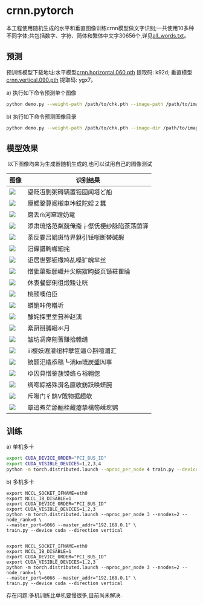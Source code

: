 # crnn.pytorch

​            本工程使用随机生成的水平和垂直图像训练crnn模型做文字识别;一共使用10多种不同字体;共包括数字、字符、简体和繁体中文字30656个,详见[all_words.txt](data/all_words.txt)。


## 预测
   预训练模型下载地址:水平模型[crnn.horizontal.060.pth]( https://pan.baidu.com/s/1NxR6XwJgPx9kslbFMO0X0A) 提取码: k92d; 垂直模型 [crnn.vertical.090.pth](https://pan.baidu.com/s/1VsW2K4G0g0QX5W3Lb3SoAw) 提取码: ygx7。

a) 执行如下命令预测单个图像

```bash
python demo.py --weight-path /path/to/chk.pth --image-path /path/to/image
```

b) 执行如下命令预测图像目录

```bash
python demo.py --weight-path /path/to/chk.pth --image-dir /path/to/image/dir
```





## 模型效果

​             以下图像均来为生成器随机生成的,也可以试用自己的图像测试

| 图像 | 识别结果 |
| ------------------------------ | ---------------------------- |
| ![](images/horizontal-001.jpg) | 鎏贬冱剽粥碍辆置钷固闻塔ど船 |
| ![](images/horizontal-002.jpg) | 厘鳃銎萛闿檭車垰銰陀婬２蠶 |
| ![](images/horizontal-003.jpg) | 磨丢河窜蹬奶鼋 |
| ![](images/horizontal-004.jpg) | 添肃琉恪范粼兢俺斋┟傺怃梗纱脉陷荼荡荫驿 |
| ![](images/horizontal-005.jpg) | 荼反霎吕娟斑恃畀貅引铥哳断替碱嘏 |
| ![](images/horizontal-006.jpg) | 汨鑅譜軥嶰細挓 |
| ![](images/horizontal-007.jpg) | 讵居世鄄钷橄鸠乩嗓犷魄芈丝 |
| ![](images/horizontal-008.jpg) | 憎豼蕖蚷願巇廾尖瞚寣眗媝页锧荰瞿睔 |
| ![](images/horizontal-009.jpg) | 休衷餐郄俐徂煅黢让咣 |
| ![](images/horizontal-010.jpg) | 桃顸噢伯臣 |
| ![](images/vertical-001.jpg) | 蟒销咔侉糌圻 |
| ![](images/vertical-002.jpg) | 醵姹探里坌葺神赵漓 |
| ![](images/vertical-003.jpg) | 紊趼掰膊縉氺月 |
| ![](images/vertical-004.jpg) | 皱坊凋庳剜蓍赚拾赣缮 |
| ![](images/vertical-005.jpg) | ⅲ樱妖遐灌纽枰孽笸逼⊙斟喧湄汇 |
| ![](images/vertical-006.jpg) | 铳颢汜橇忝稿┗淌㎞琉炭盛㈨事 |
| ![](images/vertical-007.jpg) | ゆ囚具憎鉴蔟馍络ら裕翱偬 |
| ![](images/vertical-008.jpg) | 绸唿綜袼殊潸名廪收鈁跃唤蛴腕 |
| ![](images/vertical-009.jpg) | 斥嗡门彳鹪Ⅴ戝物据趱欹 |
| ![](images/vertical-010.jpg) | 覃追煮茫舔酾桎藏瘪挚檎笏嵊疙鹦 |



## 训练

a) 单机多卡
```bash
export CUDA_DEVICE_ORDER="PCI_BUS_ID"
export CUDA_VISIBLE_DEVICES=1,2,3,4
python -m torch.distributed.launch --nproc_per_node 4 train.py --device cuda --direction vertical
```

b) 多机多卡
```shell
export NCCL_SOCKET_IFNAME=eth0
export NCCL_IB_DISABLE=1
export CUDA_DEVICE_ORDER="PCI_BUS_ID"
export CUDA_VISIBLE_DEVICES=1,2,3
python -m torch.distributed.launch --nproc_per_node 3 --nnodes=2 --node_rank=0 \
--master_port=6066 --master_addr="192.168.0.1" \
train.py --device cuda --direction vertical 


export NCCL_SOCKET_IFNAME=eth0
export NCCL_IB_DISABLE=1
export CUDA_DEVICE_ORDER="PCI_BUS_ID"
export CUDA_VISIBLE_DEVICES=1,2,3
python -m torch.distributed.launch --nproc_per_node 3 --nnodes=2 --node_rank=1 \
--master_port=6066 --master_addr="192.168.0.1" \
train.py --device cuda --direction vertical 
```
存在问题:多机训练比单机要慢很多,目前尚未解决.